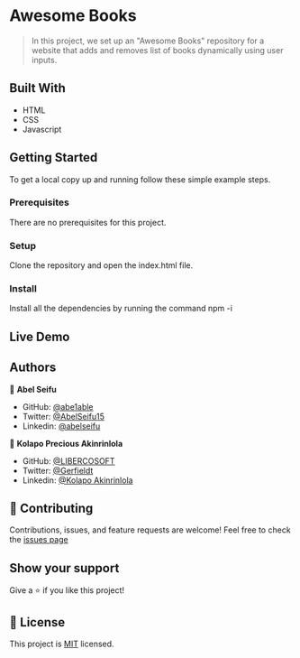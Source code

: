 # Awesome Books

> In this project, we set up an "Awesome Books" repository for a website that adds and removes list of books dynamically using user inputs.

## Built With

- HTML
- CSS
- Javascript

## Getting Started

To get a local copy up and running follow these simple example steps.

### Prerequisites

There are no prerequisites for this project.

### Setup

Clone the repository and open the index.html file.

### Install

Install all the dependencies by running the command npm -i

## Live Demo

## Authors

👤 **Abel Seifu**

- GitHub: [@abe1able](https://github.com/abe1able)
- Twitter: [@AbelSeifu15](https://twitter.com/AbelSeifu15)
- Linkedin: [@abelseifu](https://www.linkedin.com/in/abel-seifu-184543233/)

👤 **Kolapo Precious Akinrinlola**

- GitHub: [@LIBERCOSOFT](https://github.com/LIBERCOSOFT)
- Twitter: [@Gerfieldt](https://twitter.com/Gerfieldt)
- Linkedin: [@Kolapo Akinrinlola](https://www.linkedin.com/in/kolapo-akinrinlola-072097110)

## 🤝 Contributing

Contributions, issues, and feature requests are welcome!
Feel free to check the [issues page](https://github.com/Abe1able/Awesome-Books/issues)

## Show your support

Give a ⭐️ if you like this project!

## 📝 License

This project is [MIT](./LICENSE) licensed.
